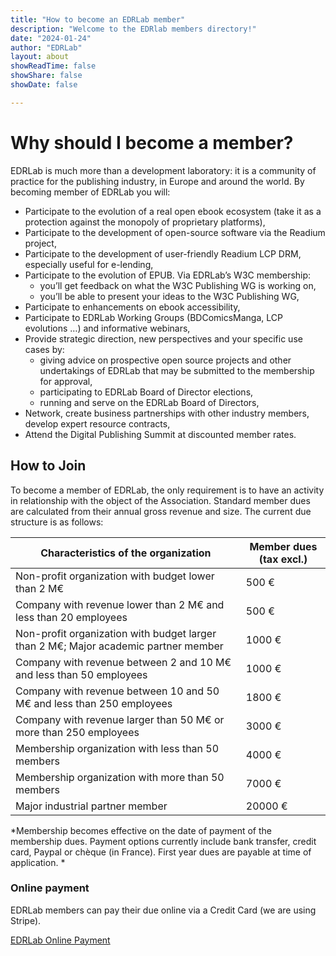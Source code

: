 ```yaml
---
title: "How to become an EDRLab member"
description: "Welcome to the EDRlab members directory!"
date: "2024-01-24"
author: "EDRLab"
layout: about
showReadTime: false
showShare: false
showDate: false

---
```


# Why should I become a member? 

EDRLab is much more than a development laboratory: it is a community of practice for the publishing industry, in Europe and around the world. By becoming member of EDRLab you will:

* Participate to the evolution of a real open ebook ecosystem (take it as a protection against the monopoly of proprietary platforms),
* Participate to the development of open-source software via the Readium project,
* Participate to the development of user-friendly Readium LCP DRM, especially useful for e-lending,
* Participate to the evolution of EPUB. Via EDRLab’s W3C membership:
    * you’ll get feedback on what the W3C Publishing WG is working on,
    * you’ll be able to present your ideas to the W3C Publishing WG,
* Participate to enhancements on ebook accessibility,
* Participate to EDRLab Working Groups (BDComicsManga, LCP evolutions …) and informative webinars,
* Provide strategic direction, new perspectives and your specific use cases by:
    * giving advice on prospective open source projects and other undertakings of EDRLab that may be submitted to the membership for approval,
    * participating to EDRLab Board of Director elections,
    * running and serve on the EDRLab Board of Directors,
* Network, create business partnerships with other industry members, develop expert resource contracts,
* Attend the Digital Publishing Summit at discounted member rates.

## How to Join

To become a member of EDRLab, the only requirement is to have an activity in relationship with the object of the Association. 
Standard member dues are calculated from their annual gross revenue and size. The current due structure is as follows:

|Characteristics of the organization|Member dues (tax excl.)|
|---|---|
|Non-profit organization with budget lower than 2 M€|500 €|
|Company with revenue lower than 2 M€ and less than 20 employees|500 €|
|Non-profit organization with budget larger than 2 M€; Major academic partner member|1000 €|
|Company with revenue between 2 and 10 M€ and less than 50 employees|1000 €|
|Company with revenue between 10 and 50 M€ and less than 250 employees|1800 €|
|Company with revenue larger than 50 M€ or more than 250 employees|3000 €|
|Membership organization with less than 50 members|4000 €|
|Membership organization with more than 50 members|7000 €|
|Major industrial partner member|20000 €|

*Membership becomes effective on the date of payment of the membership dues. Payment options currently include bank transfer, credit card, Paypal or chèque (in France). First year dues are payable at time of application.
*
### Online payment
EDRLab members can pay their due online via a Credit Card (we are using Stripe).

[EDRLab Online Payment](https://www.edrlab.org/shop/)